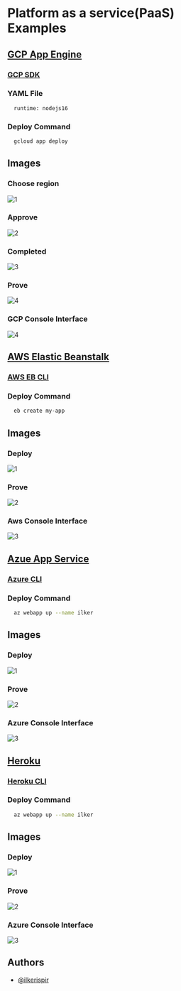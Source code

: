 # Platform as a service(PaaS) Examples

## [GCP App Engine](https://cloud.google.com/appengine)

### [GCP SDK](https://cloud.google.com/sdk)

###  YAML File
```bash
  runtime: nodejs16
```

###  Deploy Command
```bash
  gcloud app deploy
```
## Images
### Choose region
![1](images/app-engine/1.png)

### Approve
![2](images/app-engine/2.png)

### Completed
![3](images/app-engine/3.png)

### Prove
![4](images/app-engine/4.png)

### GCP Console Interface
![4](images/app-engine/5.png)

## [AWS Elastic Beanstalk](https://aws.amazon.com/elasticbeanstalk/)

### [AWS EB CLI](https://docs.aws.amazon.com/elasticbeanstalk/latest/dg/eb-cli3-install.html)

###  Deploy Command
```bash
  eb create my-app
```
## Images
### Deploy
![1](images/elastic-beanstalk/1.png)

### Prove
![2](images/elastic-beanstalk/2.png)

### Aws Console Interface
![3](images/elastic-beanstalk/3.png)

## [Azue App Service](https://azure.microsoft.com/en-us/services/app-service/)

### [Azure CLI](https://docs.microsoft.com/en-us/cli/azure/)

###  Deploy Command
```bash
  az webapp up --name ilker
```
## Images
### Deploy
![1](images/app-service/1.png)

### Prove
![2](images/app-service/2.png)

### Azure Console Interface
![3](images/app-service/3.png)

## [Heroku](https://www.heroku.com/)

### [Heroku CLI](https://devcenter.heroku.com/articles/heroku-cli)

###  Deploy Command
```bash
  az webapp up --name ilker
```
## Images
### Deploy
![1](images/app-service/1.png)

### Prove
![2](images/app-service/2.png)

### Azure Console Interface
![3](images/app-service/3.png)


## Authors

- [@ilkerispir](https://www.github.com/ilkerispir)